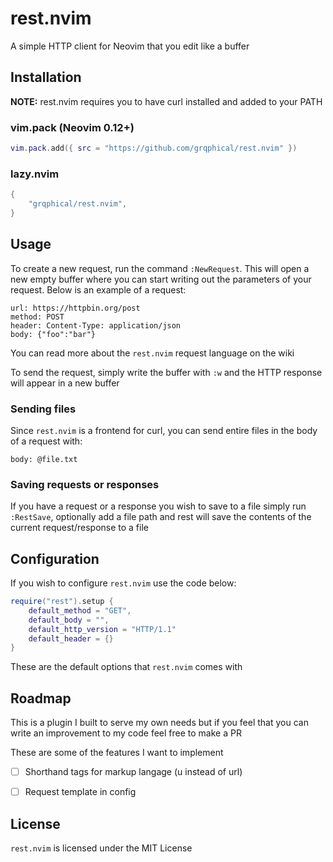 # rest.nvim

A simple HTTP client for Neovim that you edit like a buffer

## Installation

**NOTE:** rest.nvim requires you to have curl installed and added to your PATH

### vim.pack (Neovim 0.12+)

```lua
vim.pack.add({ src = "https://github.com/grqphical/rest.nvim" })
```

### lazy.nvim

```lua
{
    "grqphical/rest.nvim",
}
```

## Usage

To create a new request, run the command `:NewRequest`. This will open a new empty buffer where you can start
writing out the parameters of your request. Below is an example of a request:
```
url: https://httpbin.org/post
method: POST
header: Content-Type: application/json
body: {"foo":"bar"}
```

You can read more about the `rest.nvim` request language on the wiki

To send the request, simply write the buffer with `:w` and the HTTP response will appear in a new buffer

### Sending files

Since `rest.nvim` is a frontend for curl, you can send entire files in the body of a request with:
```
body: @file.txt
```

### Saving requests or responses

If you have a request or a response you wish to save to a file simply run `:RestSave`, optionally add a file path and rest
will save the contents of the current request/response to a file

## Configuration

If you wish to configure `rest.nvim` use the code below:
```lua
require("rest").setup {
    default_method = "GET",
    default_body = "",
    default_http_version = "HTTP/1.1"
    default_header = {}
}

```
These are the default options that `rest.nvim` comes with

## Roadmap

This is a plugin I built to serve my own needs but if you feel that you can write an improvement to my code feel
free to make a PR

These are some of the features I want to implement

- [ ] Shorthand tags for markup langage (u instead of url)

- [ ] Request template in config

## License

`rest.nvim` is licensed under the MIT License
